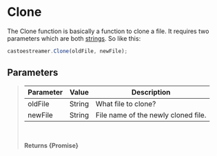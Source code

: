 # Clone

The Clone function is basically a function to clone a file. It requires two parameters which are both [strings](#parameters). So like this:
```JavaScript
castoestreamer.Clone(oldFile, newFile);
```

## Parameters
> | Parameter     | Value           | Description                         |
> |-------------- |---------------- |------------------------------------ |
> | oldFile       | String          | What file to clone?                 |
> | newFile       | String          | File name of the newly cloned file. |
> <br>
> 
> **Returns {Promise}**